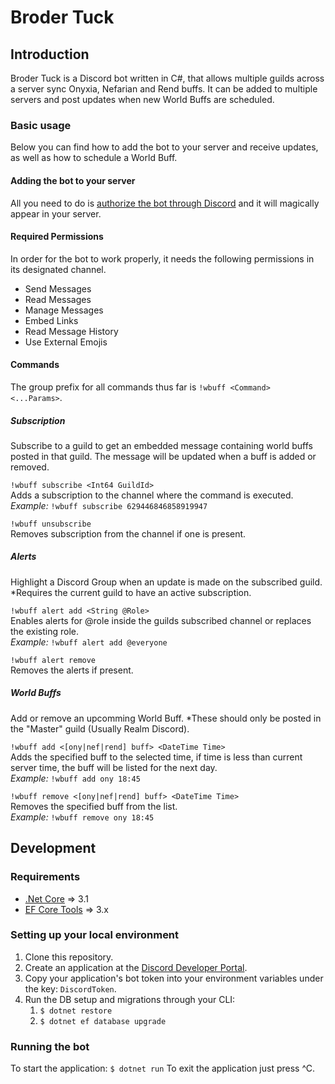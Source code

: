 # Broder Tuck

## Introduction
Broder Tuck is a Discord bot written in C#, that allows multiple guilds across a server sync Onyxia, Nefarian and Rend buffs. It can be added to multiple servers and post updates when new World Buffs are scheduled. 

### Basic usage
Below you can find how to add the bot to your server and receive updates, as well as how to schedule a World Buff.

#### Adding the bot to your server
All you need to do is [authorize the bot through Discord](https://discord.com/oauth2/authorize?client_id=723867721590112277&permissions=404544&scope=bot) and it will magically appear in your server. 

#### Required Permissions
In order for the bot to work properly, it needs the following permissions in its designated channel.
* Send Messages
* Read Messages
* Manage Messages
* Embed Links
* Read Message History
* Use External Emojis

#### Commands
The group prefix for all commands thus far is `!wbuff <Command> <...Params>`.
##### Subscription
Subscribe to a guild to get an embedded message containing world buffs posted in that guild. The message will be updated when a buff is added or removed. 

```!wbuff subscribe <Int64 GuildId>```  
Adds a subscription to the channel where the command is executed.  
*Example:* `!wbuff subscribe 629446846858919947`
   
```!wbuff unsubscribe```  
Removes subscription from the channel if one is present.

##### Alerts
Highlight a Discord Group when an update is made on the subscribed guild. 
*Requires the current guild to have an active subscription.

```!wbuff alert add <String @Role>```  
Enables alerts for @role inside the guilds subscribed channel or replaces the existing role.  
*Example:* `!wbuff alert add @everyone`   
   
`!wbuff alert remove`  
Removes the alerts if present.  

##### World Buffs
Add or remove an upcomming World Buff.
*These should only be posted in the "Master" guild (Usually Realm Discord).

```!wbuff add <[ony|nef|rend] buff> <DateTime Time>```  
Adds the specified buff to the selected time, if time is less than current server time, the buff will be listed for the next day.  
*Example:* `!wbuff add ony 18:45`

```!wbuff remove <[ony|nef|rend] buff> <DateTime Time>```  
Removes the specified buff from the list.  
*Example:* `!wbuff remove ony 18:45`

## Development
### Requirements
* [.Net Core](https://dotnet.microsoft.com/download) => 3.1
* [EF Core Tools](https://docs.microsoft.com/en-us/ef/core/miscellaneous/cli/dotnet) => 3.x

### Setting up your local environment
1. Clone this repository.
2. Create an application at the [Discord Developer Portal](https://discord.com/developers/).
3. Copy your application's bot token into your environment variables under the key: `DiscordToken`.
4. Run the DB setup and migrations through your CLI:
   1. `$ dotnet restore`
   2. `$ dotnet ef database upgrade`

### Running the bot
To start the application:
```$ dotnet run```
To exit the application just press ^C.